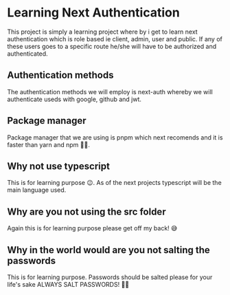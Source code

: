 # Learning Next Authentication
This project is simply a learning project where by i get to learn next authentication which is role based ie client, admin, user and public. If any of these users goes to a specific route he/she will have to be authorized and authenticated.

## Authentication methods
The authentication methods we will employ is next-auth whereby we will authenticate useds with google, github and jwt.

## Package manager
Package manager that we are using is pnpm which next recomends and it is faster than yarn and npm 💪🏽.

## Why not use typescript
This is for learning purpose 😉. As of the next projects typescript will be the main language used.

## Why are you not using the src folder
Again this is for learning purpose please get off my back! 😅

## Why in the world would are you not salting the passwords
This is for learning purpose. Passwords should be salted please for your life's sake ALWAYS SALT PASSWORDS! 🙏🏽